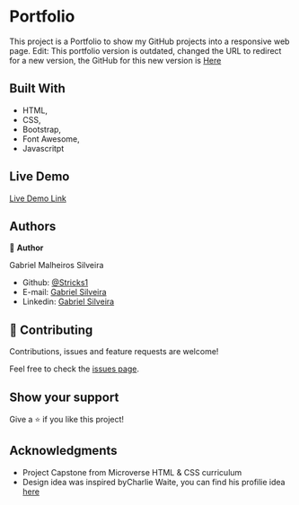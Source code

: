 # Portfolio

This project is a Portfolio to show my GitHub projects into a responsive web page.
Edit: This portfolio version is outdated, changed the URL to redirect for a new version, the GitHub for this new version is [Here](https://github.com/Stricks1/portfolio-f)


## Built With

   - HTML,
   - CSS,
   - Bootstrap,
   - Font Awesome,
   - Javascritpt

## Live Demo

[Live Demo Link](https://rawcdn.githack.com/Stricks1/Portfolio/b2c8c48fb4f839c371279ec500f38851a172c43b/index.html)

## Authors

👤 **Author**

Gabriel Malheiros Silveira

- Github: [@Stricks1](https://github.com/Stricks1)
- E-mail: [Gabriel Silveira](mailto:gmalheiross@gmail.com)
- Linkedin: [Gabriel Silveira](https://linkedin.com/in/gabriel-malheiros-silveira/)

## 🤝 Contributing

Contributions, issues and feature requests are welcome!

Feel free to check the [issues page](issues/).

## Show your support

Give a ⭐️ if you like this project!

## Acknowledgments

   - Project Capstone from Microverse HTML & CSS curriculum
   - Design idea was inspired byCharlie Waite, you can find his profilie idea [here](http://charliewaite.me)
